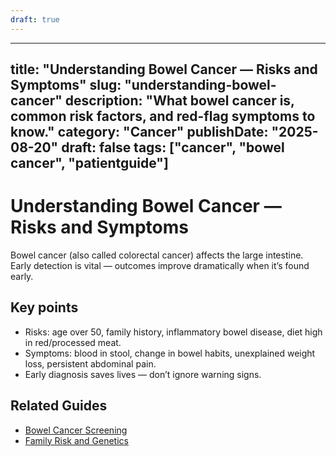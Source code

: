 ```yaml
---
draft: true
---
```


---
title: "Understanding Bowel Cancer — Risks and Symptoms"
slug: "understanding-bowel-cancer"
description: "What bowel cancer is, common risk factors, and red-flag symptoms to know."
category: "Cancer"
publishDate: "2025-08-20"
draft: false
tags: ["cancer", "bowel cancer", "patientguide"]
---

# Understanding Bowel Cancer — Risks and Symptoms

Bowel cancer (also called colorectal cancer) affects the large intestine. Early detection is vital — outcomes improve dramatically when it’s found early.

## Key points
- Risks: age over 50, family history, inflammatory bowel disease, diet high in red/processed meat.  
- Symptoms: blood in stool, change in bowel habits, unexplained weight loss, persistent abdominal pain.  
- Early diagnosis saves lives — don’t ignore warning signs.

## Related Guides
- [Bowel Cancer Screening](/guides/bowel-cancer-screening/)  
- [Family Risk and Genetics](/guides/bowel-cancer-genetics/)  
